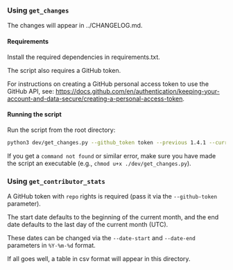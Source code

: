 ### Using `get_changes`

The changes will appear in ../CHANGELOG.md.

#### Requirements

Install the required dependencies in requirements.txt.

The script also requires a GitHub token.

For instructions on creating a GitHub personal access token to use the GitHub API,
see: https://docs.github.com/en/authentication/keeping-your-account-and-data-secure/creating-a-personal-access-token.

#### Running the script

Run the script from the root directory: 

```sh
python3 dev/get_changes.py --github_token token --previous 1.4.1 --current 1.5.0
```

If you get a `command not found` or similar error, make sure you have made the 
script an executable (e.g., `chmod u+x ./dev/get_changes.py`).

### Using `get_contributor_stats`

A GitHub token with `repo` rights is required (pass it via the `--github-token` parameter).

The start date defaults to the beginning of the current month, and the end date defaults to the last day of the current month (UTC).

These dates can be changed via the `--date-start` and `--date-end` parameters in `%Y-%m-%d` format.

If all goes well, a table in csv format will appear in this directory.